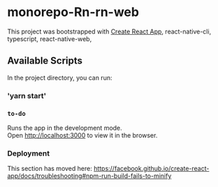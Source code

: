 # monorepo-Rn-rn-web
This project was bootstrapped with [Create React App](https://github.com/facebook/create-react-app), 
react-native-cli,
typescript,
react-native-web,


## Available Scripts

In the project directory, you can run:
### 'yarn start'
### `to-do`

Runs the app in the development mode.<br>
Open [http://localhost:3000](http://localhost:3000) to view it in the browser.






### Deployment



This section has moved here: https://facebook.github.io/create-react-app/docs/troubleshooting#npm-run-build-fails-to-minify
